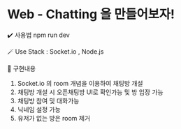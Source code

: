 # Web - Chatting 을 만들어보자!

✔️ 사용법 npm run dev

🪄 Use Stack : Socket.io , Node.js

🌈 구현내용
1. Socket.io 의 room 개념을 이용하여 채팅방 개설
2. 채팅방 개설 시 오픈채팅방 UI로 확인가능 및 방 입장 가능
3. 채팅방 참여 및 대화가능
4. 닉네임 설정 가능
5. 유저가 없는 방은 room 제거
